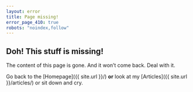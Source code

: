 ```yaml
---
layout: error
title: Page missing!
error_page_410: true
robots: "noindex,follow"
---
```


## Doh! This stuff is missing!

The content of this page is gone. And it won’t come back. Deal with it.

Go back to the [Homepage]({{ site.url }}/) **or** look at my [Articles]({{ site.url }}/articles/) or sit down and cry.
